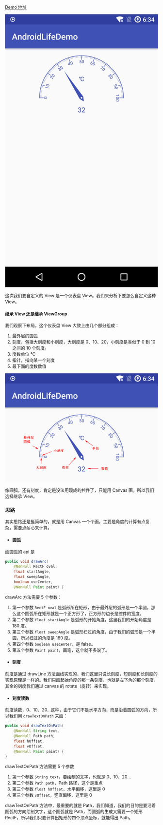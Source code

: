 [Demo 地址](https://github.com/shadowwingz/AndroidLifeDemo/blob/master/app/src/main/java/com/shadowwingz/androidlifedemo/customviewdemo/dashboard/DashboardView.java)

![](art/1.png)

这次我们要自定义的 View 是一个仪表盘 View。我们来分析下要怎么自定义这种 View。

#### 继承 View 还是继承 ViewGroup ####

我们观察下布局，这个仪表盘 View 大致上由几个部分组成：

1. 最外层的圆弧
2. 刻度，包括大刻度和小刻度，大刻度是 0、10、20，小刻度是类似于 0 到 10 之间的 10 个刻度。
3. 度数单位 ℃
4. 指针，指向某一个刻度
5. 最下面的度数数值

![](art/2.png)

像圆弧，还有刻度，肯定是没法用现成的控件了，只能用 Canvas 画。所以我们选择继承 View。

### 思路 ###

其实思路还是挺简单的，就是用 Canvas 一个个画，主要是角度的计算有点复杂，需要点耐心来计算。

- #### 圆弧 ####

画圆弧的 api 是

```java
public void drawArc(
    @NonNull RectF oval, 
    float startAngle, 
    float sweepAngle, 
    boolean useCenter,
    @NonNull Paint paint) {
```

drawArc 方法需要 5 个参数：

1. 第一个参数 `RectF oval` 是弧形所在矩形，由于最外层的弧形是一个半圆，那么这个圆弧所在矩形就是一个正方形了，正方形的边长是控件的宽度。
2. 第二个参数 `float startAngle` 是弧形的开始角度，这里我们的开始角度是 180 度。
3. 第三个参数 `float sweepAngle` 是弧形扫过的角度，由于我们的弧形是一个半圆，所以扫过的角度是 180 度。
4. 第四个参数 `boolean useCenter`，是 false。
5. 第五个参数 `Paint paint`，画笔，这个就不多说了。

- #### 刻度 ####

刻度是通过 drawLine 方法画线实现的，我们这里只说长刻度，短刻度和长刻度的实现原理是一样的。我们只画起始角度的那一条刻度，也就是左下角的那个刻度，其余的刻度我们通过 canvas 的 rotate（旋转）来实现。

- #### 刻度读数 ####

刻度读数，0、10、20...这种，由于它们不是水平方向，而是沿着圆弧的方向，所以我们用 `drawTextOnPath` 来画：

```java
public void drawTextOnPath(
    @NonNull String text, 
    @NonNull Path path, 
    float hOffset,
    float vOffset, 
    @NonNull Paint paint) {
}
```

drawTextOnPath 方法需要 5 个参数

1. 第一个参数 `String text`，要绘制的文字，也就是 0、10、20...
2. 第二个参数 `Path path`，Path 路径，这个是重点
3. 第三个参数 `float hOffset`，水平偏移，这里是 0
4. 第三个参数 `vOffset`，竖直偏移，这里是 0

drawTextOnPath 方法中，最重要的就是 Path，我们知道，我们的目的是要沿着圆弧的方向绘制文字，这个圆弧就是 Path，而圆弧的生成又需要一个矩形 RectF，所以我们只要计算出矩形的四个顶点坐标，就能得出 Path。